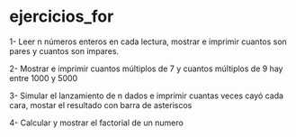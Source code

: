 # ejercicios_for
1- Leer n números enteros en cada lectura, mostrar e imprimir cuantos son pares y cuantos son impares.

2- Mostrar e imprimir cuantos múltiplos de 7 y cuantos múltiplos de 9 hay entre 1000 y 5000

3- Simular el lanzamiento de n dados e imprimir cuantas veces cayó cada cara, mostar el resultado con barra de asteriscos 

4- Calcular y mostrar el factorial de un numero